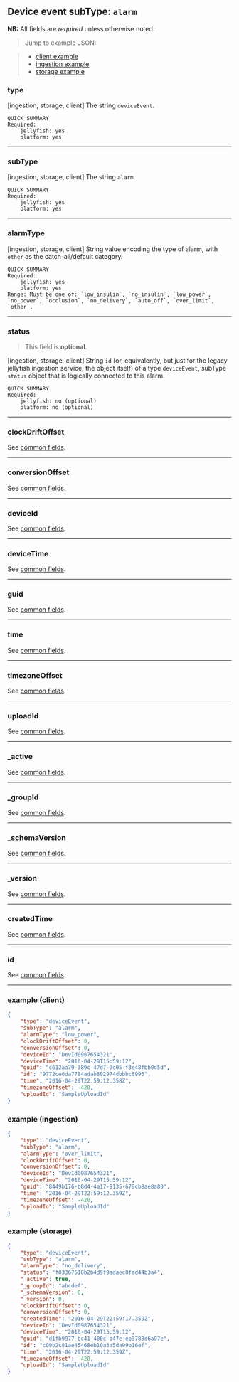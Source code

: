 ## Device event subType: `alarm`

**NB:** All fields are *required* unless otherwise noted.


> Jump to example JSON:

>  - [client example](#example-client)
>  - [ingestion example](#example-ingestion)
>  - [storage example](#example-storage)


### type

[ingestion, storage, client] The string `deviceEvent`.

	QUICK SUMMARY
	Required:
		jellyfish: yes
		platform: yes

<!-- start type -->
<!-- TODO -->
<!-- end type -->

* * * * *

### subType

[ingestion, storage, client] The string `alarm`.

	QUICK SUMMARY
	Required:
		jellyfish: yes
		platform: yes

<!-- start subType -->
<!-- TODO -->
<!-- end subType -->

* * * * *

### alarmType

[ingestion, storage, client] String value encoding the type of alarm, with `other` as the catch-all/default category.

	QUICK SUMMARY
	Required:
		jellyfish: yes
		platform: yes
	Range: Must be one of: `low_insulin`, `no_insulin`, `low_power`, `no_power`, `occlusion`, `no_delivery`, `auto_off`, `over_limit`, `other`.

<!-- start alarmType -->
<!-- TODO -->
<!-- end alarmType -->

* * * * *

### status

> This field is **optional**.

[ingestion, storage, client] String `id` (or, equivalently, but just for the legacy jellyfish ingestion service, the object itself) of a type `deviceEvent`, subType `status` object that is logically connected to this alarm.

	QUICK SUMMARY
	Required:
		jellyfish: no (optional)
		platform: no (optional)

<!-- start status -->
<!-- TODO -->
<!-- end status -->

* * * * *

### clockDriftOffset

See [common fields](../../common.md).

<!-- start clockDriftOffset -->
<!-- TODO -->
<!-- end clockDriftOffset -->

* * * * *

### conversionOffset

See [common fields](../../common.md).

<!-- start conversionOffset -->
<!-- TODO -->
<!-- end conversionOffset -->

* * * * *

### deviceId

See [common fields](../../common.md).

<!-- start deviceId -->
<!-- TODO -->
<!-- end deviceId -->

* * * * *

### deviceTime

See [common fields](../../common.md).

<!-- start deviceTime -->
<!-- TODO -->
<!-- end deviceTime -->

* * * * *

### guid

See [common fields](../../common.md).

<!-- start guid -->
<!-- TODO -->
<!-- end guid -->

* * * * *

### time

See [common fields](../../common.md).

<!-- start time -->
<!-- TODO -->
<!-- end time -->

* * * * *

### timezoneOffset

See [common fields](../../common.md).

<!-- start timezoneOffset -->
<!-- TODO -->
<!-- end timezoneOffset -->

* * * * *

### uploadId

See [common fields](../../common.md).

<!-- start uploadId -->
<!-- TODO -->
<!-- end uploadId -->

* * * * *

### _active

See [common fields](../../common.md).

<!-- start _active -->
<!-- TODO -->
<!-- end _active -->

* * * * *

### _groupId

See [common fields](../../common.md).

<!-- start _groupId -->
<!-- TODO -->
<!-- end _groupId -->

* * * * *

### _schemaVersion

See [common fields](../../common.md).

<!-- start _schemaVersion -->
<!-- TODO -->
<!-- end _schemaVersion -->

* * * * *

### _version

See [common fields](../../common.md).

<!-- start _version -->
<!-- TODO -->
<!-- end _version -->

* * * * *

### createdTime

See [common fields](../../common.md).

<!-- start createdTime -->
<!-- TODO -->
<!-- end createdTime -->

* * * * *

### id

See [common fields](../../common.md).

<!-- start id -->
<!-- TODO -->
<!-- end id -->

* * * * *

### example (client)

```json
{
	"type": "deviceEvent",
	"subType": "alarm",
	"alarmType": "low_power",
	"clockDriftOffset": 0,
	"conversionOffset": 0,
	"deviceId": "DevId0987654321",
	"deviceTime": "2016-04-29T15:59:12",
	"guid": "c612aa79-389c-47d7-9c05-f3e48fbb0d5d",
	"id": "9772ce6da7784adab892974dbbbc6996",
	"time": "2016-04-29T22:59:12.358Z",
	"timezoneOffset": -420,
	"uploadId": "SampleUploadId"
}
```

### example (ingestion)

```json
{
	"type": "deviceEvent",
	"subType": "alarm",
	"alarmType": "over_limit",
	"clockDriftOffset": 0,
	"conversionOffset": 0,
	"deviceId": "DevId0987654321",
	"deviceTime": "2016-04-29T15:59:12",
	"guid": "8449b176-b8d4-4a17-9135-679cb8ae8a80",
	"time": "2016-04-29T22:59:12.359Z",
	"timezoneOffset": -420,
	"uploadId": "SampleUploadId"
}
```

### example (storage)

```json
{
	"type": "deviceEvent",
	"subType": "alarm",
	"alarmType": "no_delivery",
	"status": "f03367510b2b4d9f9adaec0fad44b3a4",
	"_active": true,
	"_groupId": "abcdef",
	"_schemaVersion": 0,
	"_version": 0,
	"clockDriftOffset": 0,
	"conversionOffset": 0,
	"createdTime": "2016-04-29T22:59:17.359Z",
	"deviceId": "DevId0987654321",
	"deviceTime": "2016-04-29T15:59:12",
	"guid": "d1fb9977-bc41-400c-b47e-eb3788d6a97e",
	"id": "c09b2c81ae45468eb10a3a5da99b16ef",
	"time": "2016-04-29T22:59:12.359Z",
	"timezoneOffset": -420,
	"uploadId": "SampleUploadId"
}
```
